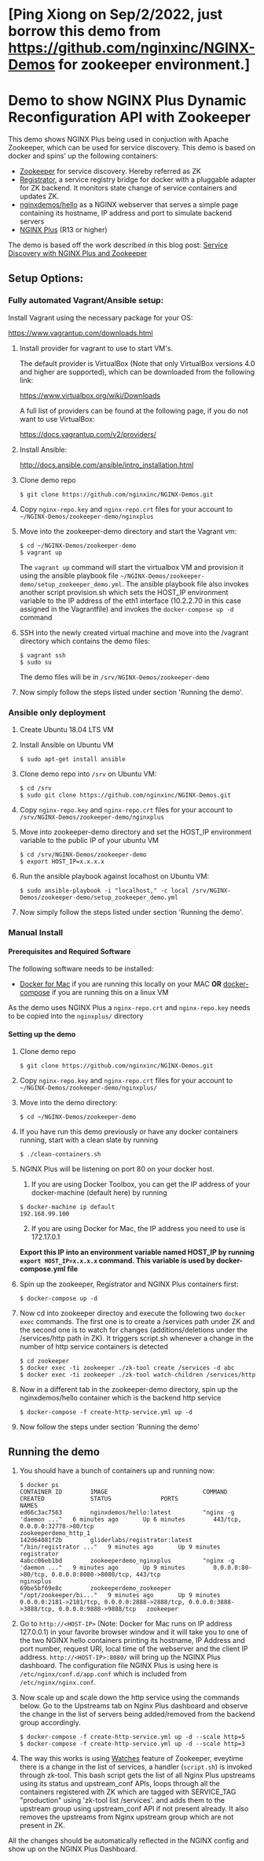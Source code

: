 # [Ping Xiong on Sep/2/2022, just borrow this demo from https://github.com/nginxinc/NGINX-Demos for zookeeper environment.]

# Demo to show NGINX Plus Dynamic Reconfiguration API with Zookeeper

This demo shows NGINX Plus being used in conjuction with Apache Zookeeper, which can be used for service discovery. This demo is based on docker and spins'
up the following containers:

*   [Zookeeper](https://zookeeper.apache.org/) for service discovery. Hereby referred as ZK
*   [Registrator](https://github.com/gliderlabs/registrator), a service registry bridge for docker with a pluggable adapter for ZK backend. It monitors state change of service containers and updates ZK.
*   [nginxdemos/hello](https://hub.docker.com/r/nginxdemos/hello/) as a NGINX webserver that serves a simple page containing its hostname, IP address and port to simulate backend servers
*   [NGINX Plus](http://www.nginx.com/products) (R13 or higher)

The demo is based off the work described in this blog post: [Service Discovery with NGINX Plus and Zookeeper](https://www.nginx.com/blog/service-discovery-nginx-plus-zookeeper/)

## Setup Options:

### Fully automated Vagrant/Ansible setup:

Install Vagrant using the necessary package for your OS:

<https://www.vagrantup.com/downloads.html>

1.  Install provider for vagrant to use to start VM's.

    The default provider is VirtualBox (Note that only VirtualBox versions 4.0 and higher are supported), which can be downloaded from the following link:

    <https://www.virtualbox.org/wiki/Downloads>

     A full list of providers can be found at the following page, if you do not want to use VirtualBox:

    <https://docs.vagrantup.com/v2/providers/>

2.  Install Ansible:

    <http://docs.ansible.com/ansible/intro_installation.html>

3.  Clone demo repo

    `$ git clone https://github.com/nginxinc/NGINX-Demos.git`

4.  Copy `nginx-repo.key` and `nginx-repo.crt` files for your account to `~/NGINX-Demos/zookeeper-demo/nginxplus`

5.  Move into the zookeeper-demo directory and start the Vagrant vm:

    ```
    $ cd ~/NGINX-Demos/zookeeper-demo
    $ vagrant up
    ```

    The `vagrant up` command will start the virtualbox VM and provision it using the ansible playbook file `~/NGINX-Demos/zookeeper-demo/setup_zookeeper_demo.yml`. The ansible playbook file also invokes another script provision.sh which sets the HOST_IP environment variable to the IP address of the eth1 interface (10.2.2.70 in this case assigned in the Vagrantfile) and invokes the `docker-compose up -d` command

6.  SSH into the newly created virtual machine and move into the /vagrant directory which contains the demo files:

    ```
    $ vagrant ssh
    $ sudo su
    ```

    The demo files will be in `/srv/NGINX-Demos/zookeeper-demo`

7.  Now simply follow the steps listed under section 'Running the demo'.

### Ansible only deployment

1.  Create Ubuntu 18.04 LTS VM

2.  Install Ansible on Ubuntu VM

    `$ sudo apt-get install ansible`

3.  Clone demo repo into `/srv` on Ubuntu VM:

    ```
    $ cd /srv
    $ sudo git clone https://github.com/nginxinc/NGINX-Demos.git
    ```

4.  Copy `nginx-repo.key` and `nginx-repo.crt` files for your account to `/srv/NGINX-Demos/zookeeper-demo/nginxplus`

5.  Move into zookeeper-demo directory and set the HOST_IP environment variable to the public IP of your ubuntu VM

    ```
    $ cd /srv/NGINX-Demos/zookeeper-demo
    $ export HOST_IP=x.x.x.x
    ```

6.  Run the ansible playbook against localhost on Ubuntu VM:

    `$ sudo ansible-playbook -i "localhost," -c local /srv/NGINX-Demos/zookeeper-demo/setup_zookeeper_demo.yml`

7.  Now simply follow the steps listed under section 'Running the demo'.

### Manual Install

#### Prerequisites and Required Software

The following software needs to be installed:

*   [Docker for Mac](https://www.docker.com/products/docker#/mac) if you are running this locally on your MAC **OR** [docker-compose](https://docs.docker.com/compose/install) if you are running this on a linux VM

As the demo uses NGINX Plus a `nginx-repo.crt` and `nginx-repo.key` needs to be copied into the `nginxplus/` directory

#### Setting up the demo

1.  Clone demo repo

    `$ git clone https://github.com/nginxinc/NGINX-Demos.git`

2.  Copy `nginx-repo.key` and `nginx-repo.crt` files for your account to `~/NGINX-Demos/zookeeper-demo/nginxplus/`

3.  Move into the demo directory:

    `$ cd ~/NGINX-Demos/zookeeper-demo`

4.  If you have run this demo previously or have any docker containers running, start with a clean slate by running

    `$ ./clean-containers.sh`

5.  NGINX Plus will be listening on port 80 on your docker host.

    1.  If you are using Docker Toolbox, you can get the IP address of your docker-machine (default here) by running

    ```
    $ docker-machine ip default
    192.168.99.100
    ```

    2.  If you are using Docker for Mac, the IP address you need to use is 172.17.0.1

    **Export this IP into an environment variable named HOST_IP by running `export HOST_IP=x.x.x.x` command. This variable is used by docker-compose.yml file**

6.  Spin up the zookeeper, Registrator and NGINX Plus containers first:

    `$ docker-compose up -d`

7.  Now cd into zookeeper directoy and execute the following two `docker exec` commands. The first one is to create a /services path under ZK and the second one is to watch for changes (additions/deletions under the /services/http path in ZK). It triggers script.sh whenever a change in the number of http service containers is detected

    ```
    $ cd zookeeper
    $ docker exec -ti zookeeper ./zk-tool create /services -d abc
    $ docker exec -ti zookeeper ./zk-tool watch-children /services/http
    ```

8.  Now in a different tab in the zookeeper-demo directory, spin up the nginxdemos/hello container which is the backend http service

    `$ docker-compose -f create-http-service.yml up -d`

9.  Now follow the steps under section 'Running the demo'

## Running the demo

1.  You should have a bunch of containers up and running now:

    ```
    $ docker ps
    CONTAINER ID        IMAGE                           COMMAND                  CREATED             STATUS              PORTS                                                                                            NAMES
    ed66c3ac7563        nginxdemos/hello:latest         "nginx -g 'daemon ..."   6 minutes ago       Up 6 minutes        443/tcp, 0.0.0.0:32778->80/tcp                                                                   zookeeperdemo_http_1
    142d64081f2b        gliderlabs/registrator:latest   "/bin/registrator ..."   9 minutes ago       Up 9 minutes                                                                                                         registrator
    4abcc06eb1bd        zookeeperdemo_nginxplus         "nginx -g 'daemon ..."   9 minutes ago       Up 9 minutes        0.0.0.0:80->80/tcp, 0.0.0.0:8080->8080/tcp, 443/tcp                                              nginxplus
    69be5bf69e8c        zookeeperdemo_zookeeper         "/opt/zookeeper/bi..."   9 minutes ago       Up 9 minutes        0.0.0.0:2181->2181/tcp, 0.0.0.0:2888->2888/tcp, 0.0.0.0:3888->3888/tcp, 0.0.0.0:9888->9888/tcp   zookeeper
    ```

2.  Go to `http://<HOST-IP>` (Note: Docker for Mac runs on IP address 127.0.0.1) in your favorite browser window and it will take you to one of the two NGINX hello containers printing its hostname, IP Address and port number, request URI, local time of the webserver and the client IP address. `http://<HOST-IP>:8080/` will bring up the NGINX Plus dashboard. The configuration file NGINX Plus is using here is `/etc/nginx/conf.d/app.conf` which is included from `/etc/nginx/nginx.conf`.

3.  Now scale up and scale down the http service using the commands below. Go to the Upstreams tab on Nginx Plus dashboard and observe the change in the list of servers being added/removed from the backend group accordingly.

    ```
    $ docker-compose -f create-http-service.yml up -d --scale http=5
    $ docker-compose -f create-http-service.yml up -d --scale http=3
    ```

4.  The way this works is using [Watches](https://zookeeper.apache.org/doc/trunk/zookeeperProgrammers.html#sc_zkDataMode_watches) feature of Zookeeper, eveytime there is a change in the list of services, a handler (`script.sh`) is invoked through zk-tool. This bash script gets the list of all Nginx Plus upstreams using its status and upstream_conf APIs, loops through all the containers registered with ZK which are tagged with SERVICE_TAG "production" using 'zk-tool list /services'. and adds them to the upstream group using upstream_conf API if not present already. It also removes the upstreams from Nginx upstream group which are not present in ZK.

All the changes should be automatically reflected in the NGINX config and show up on the NGINX Plus Dashboard.
